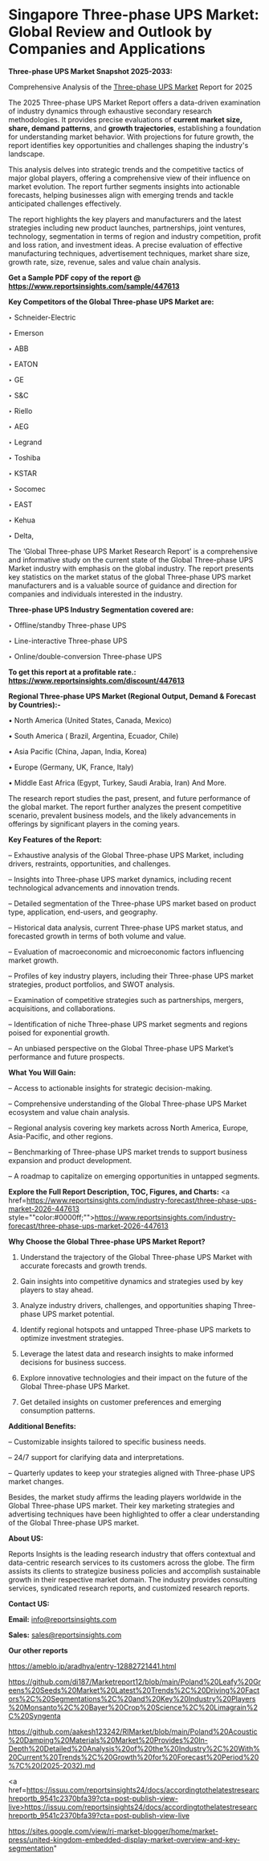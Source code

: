 # Singapore Three-phase UPS Market: Global Review and Outlook by Companies and Applications

<strong>Three-phase UPS Market Snapshot 2025-2033:</strong>

Comprehensive Analysis of the <a href=https://www.reportsinsights.com/sample/447613>Three-phase UPS Market</a> Report for 2025

The 2025 Three-phase UPS Market Report offers a data-driven examination of industry dynamics through exhaustive secondary research methodologies. It provides precise evaluations of <strong>current market size, share, demand patterns</strong>, and <strong>growth trajectories</strong>, establishing a foundation for understanding market behavior. With projections for future growth, the report identifies key opportunities and challenges shaping the industry's landscape.

This analysis delves into strategic trends and the competitive tactics of major global players, offering a comprehensive view of their influence on market evolution. The report further segments insights into actionable forecasts, helping businesses align with emerging trends and tackle anticipated challenges effectively.

The report highlights the key players and manufacturers and the latest strategies including new product launches, partnerships, joint ventures, technology, segmentation in terms of region and industry competition, profit and loss ration, and investment ideas. A precise evaluation of effective manufacturing techniques, advertisement techniques, market share size, growth rate, size, revenue, sales and value chain analysis.

<strong>Get a Sample PDF copy of the report @ <a href=https://www.reportsinsights.com/sample/447613 style=color:#0000ff;>https://www.reportsinsights.com/sample/447613</a></strong>

<strong>Key Competitors of the Global Three-phase UPS Market are:</strong>

‣ Schneider-Electric

‣ Emerson

‣ ABB

‣ EATON

‣ GE

‣ S&C

‣ Riello

‣ AEG

‣ Legrand

‣ Toshiba

‣ KSTAR

‣ Socomec

‣ EAST

‣ Kehua

‣ Delta,

The ‘Global Three-phase UPS Market Research Report’ is a comprehensive and informative study on the current state of the Global Three-phase UPS Market industry with emphasis on the global industry. The report presents key statistics on the market status of the global Three-phase UPS market manufacturers and is a valuable source of guidance and direction for companies and individuals interested in the industry.

<strong>Three-phase UPS Industry Segmentation covered are:</strong>

‣ Offline/standby Three-phase UPS

‣ Line-interactive Three-phase UPS

‣ Online/double-conversion Three-phase UPS

<strong>To get this report at a profitable rate.: <a href=https://www.reportsinsights.com/discount/447613 style=color:#0000ff;>https://www.reportsinsights.com/discount/447613</a></strong>

<strong>Regional Three-phase UPS Market (Regional Output, Demand &amp; Forecast by Countries):-</strong>

• North America (United States, Canada, Mexico)

• South America ( Brazil, Argentina, Ecuador, Chile)

• Asia Pacific (China, Japan, India, Korea)

• Europe (Germany, UK, France, Italy)

• Middle East Africa (Egypt, Turkey, Saudi Arabia, Iran) And More.

The research report studies the past, present, and future performance of the global market. The report further analyzes the present competitive scenario, prevalent business models, and the likely advancements in offerings by significant players in the coming years.

<strong>Key Features of the Report:</strong>

– Exhaustive analysis of the Global Three-phase UPS Market, including drivers, restraints, opportunities, and challenges.

– Insights into Three-phase UPS market dynamics, including recent technological advancements and innovation trends.

– Detailed segmentation of the Three-phase UPS market based on product type, application, end-users, and geography.

– Historical data analysis, current Three-phase UPS market status, and forecasted growth in terms of both volume and value.

– Evaluation of macroeconomic and microeconomic factors influencing market growth.

– Profiles of key industry players, including their Three-phase UPS market strategies, product portfolios, and SWOT analysis.

– Examination of competitive strategies such as partnerships, mergers, acquisitions, and collaborations.

– Identification of niche Three-phase UPS market segments and regions poised for exponential growth.

– An unbiased perspective on the Global Three-phase UPS Market’s performance and future prospects.

<strong>What You Will Gain:</strong>

– Access to actionable insights for strategic decision-making.

– Comprehensive understanding of the Global Three-phase UPS Market ecosystem and value chain analysis.

– Regional analysis covering key markets across North America, Europe, Asia-Pacific, and other regions.

– Benchmarking of Three-phase UPS market trends to support business expansion and product development.

– A roadmap to capitalize on emerging opportunities in untapped segments.

<strong>Explore the Full Report Description, TOC, Figures, and Charts:</strong>
<a href=https://www.reportsinsights.com/industry-forecast/three-phase-ups-market-2026-447613 style=""color:#0000ff;"">https://www.reportsinsights.com/industry-forecast/three-phase-ups-market-2026-447613</a>

<strong>Why Choose the Global Three-phase UPS Market Report?</strong>

1. Understand the trajectory of the Global Three-phase UPS Market with accurate forecasts and growth trends.

2. Gain insights into competitive dynamics and strategies used by key players to stay ahead.

3. Analyze industry drivers, challenges, and opportunities shaping Three-phase UPS market potential.

4. Identify regional hotspots and untapped Three-phase UPS markets to optimize investment strategies.

5. Leverage the latest data and research insights to make informed decisions for business success.

6. Explore innovative technologies and their impact on the future of the Global Three-phase UPS Market.

7. Get detailed insights on customer preferences and emerging consumption patterns.

<strong>Additional Benefits:</strong>

– Customizable insights tailored to specific business needs.

– 24/7 support for clarifying data and interpretations.

– Quarterly updates to keep your strategies aligned with Three-phase UPS market changes.

Besides, the market study affirms the leading players worldwide in the Global Three-phase UPS market. Their key marketing strategies and advertising techniques have been highlighted to offer a clear understanding of the Global Three-phase UPS market.

<strong><strong>About US</strong>:</strong>

Reports Insights is the leading research industry that offers contextual and data-centric research services to its customers across the globe. The firm assists its clients to strategize business policies and accomplish sustainable growth in their respective market domain. The industry provides consulting services, syndicated research reports, and customized research reports.

<strong>Contact US:</strong>

<p class=><b>Email:</b> <a href=mailto:info@reportsinsights.com>info@reportsinsights.com</a></p>
<p class=><b>Sales:</b> <a href=mailto:sales@reportsinsights.com>sales@reportsinsights.com</a></p>

<strong>Our other reports</strong>

<a href=https://ameblo.jp/aradhya/entry-12882721441.html>https://ameblo.jp/aradhya/entry-12882721441.html</a>

<a href=https://github.com/di187/Marketreport12/blob/main/Poland%20Leafy%20Greens%20Seeds%20Market%20Latest%20Trends%2C%20Driving%20Factors%2C%20Segmentations%2C%20and%20Key%20Industry%20Players%20Monsanto%2C%20Bayer%20Crop%20Science%2C%20Limagrain%2C%20Syngenta>https://github.com/di187/Marketreport12/blob/main/Poland%20Leafy%20Greens%20Seeds%20Market%20Latest%20Trends%2C%20Driving%20Factors%2C%20Segmentations%2C%20and%20Key%20Industry%20Players%20Monsanto%2C%20Bayer%20Crop%20Science%2C%20Limagrain%2C%20Syngenta</a>

<a href=https://github.com/aakesh123242/RIMarket/blob/main/Poland%20Acoustic%20Damping%20Materials%20Market%20Provides%20In-Depth%20Detailed%20Analysis%20of%20the%20Industry%2C%20With%20Current%20Trends%2C%20Growth%20for%20Forecast%20Period%20%7C%20(2025-2032).md>https://github.com/aakesh123242/RIMarket/blob/main/Poland%20Acoustic%20Damping%20Materials%20Market%20Provides%20In-Depth%20Detailed%20Analysis%20of%20the%20Industry%2C%20With%20Current%20Trends%2C%20Growth%20for%20Forecast%20Period%20%7C%20(2025-2032).md</a>

<a href=https://issuu.com/reportsinsights24/docs/accordingtothelatestresearchreportb_9541c2370bfa39?cta=post-publish-view-live>https://issuu.com/reportsinsights24/docs/accordingtothelatestresearchreportb_9541c2370bfa39?cta=post-publish-view-live</a>

<a href=https://sites.google.com/view/ri-market-blogger/home/market-press/united-kingdom-embedded-display-market-overview-and-key-segmentation>https://sites.google.com/view/ri-market-blogger/home/market-press/united-kingdom-embedded-display-market-overview-and-key-segmentation</a>"
